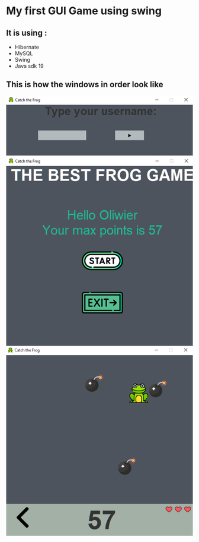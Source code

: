 # My first GUI Game using swing
## It is using :
- Hibernate
- MySQL
- Swing
- Java sdk 19
## This is how the windows in order look like
![img.png](img.png)
![img_3.png](img_3.png)
![img_2.png](img_2.png)